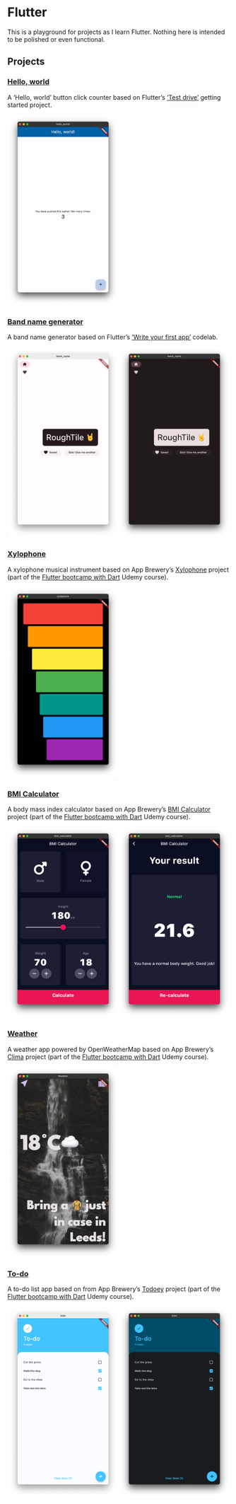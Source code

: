 # Flutter

This is a playground for projects as I learn Flutter. Nothing here is intended to be polished or even functional.

## Projects

### [Hello, world](/hello_world/)

A ‘Hello, world’ button click counter based on Flutter’s [‘Test drive’](https://docs.flutter.dev/get-started/test-drive) getting started project.

<img src="images/hello_world.png" width="50%">

### [Band name generator](/band_name/)

A band name generator based on Flutter’s [‘Write your first app’](https://docs.flutter.dev/get-started/codelab) codelab.

<img src="images/band_name_light.png" width="50%"><img src="images/band_name_dark.png" width="50%">

### [Xylophone](/xylophone/)

A xylophone musical instrument based on App Brewery’s [Xylophone](https://github.com/londonappbrewery/Flutter-Course-Resources?tab=readme-ov-file#section-9-xylophone---using-flutter-and-dart-packages-to-speed-up-development) project (part of the [Flutter bootcamp with Dart](https://www.udemy.com/course/flutter-bootcamp-with-dart/) Udemy course).

<img src="images/xylophone.png" width="50%">

### [BMI Calculator](/bmi_calculator/)

A body mass index calculator based on App Brewery’s [BMI Calculator](https://github.com/londonappbrewery/Flutter-Course-Resources?tab=readme-ov-file#section-12-bmi-calculator---building-flutter-uis-for-intermediates) project (part of the [Flutter bootcamp with Dart](https://www.udemy.com/course/flutter-bootcamp-with-dart/) Udemy course).

<img src="images/bmi_calculator_input.png" width="50%"><img src="images/bmi_calculator_result.png" width="50%">

### [Weather](/weather/)

A weather app powered by OpenWeatherMap based on App Brewery’s [Clima](https://github.com/londonappbrewery/Flutter-Course-Resources?tab=readme-ov-file#section-13-clima---powering-your-flutter-app-with-live-weather-web-data) project (part of the [Flutter bootcamp with Dart](https://www.udemy.com/course/flutter-bootcamp-with-dart/) Udemy course).

<img src="images/weather.png" width="50%">

### [To-do](/todo)

A to-do list app based on from App Brewery’s [Todoey](https://github.com/londonappbrewery/Flutter-Course-Resources?tab=readme-ov-file#section-13-clima---powering-your-flutter-app-with-live-weather-web-data) project (part of the [Flutter bootcamp with Dart](https://www.udemy.com/course/flutter-bootcamp-with-dart/) Udemy course).

<img src="images/todo_light.png" width="50%"><img src="images/todo_dark.png" width="50%">
